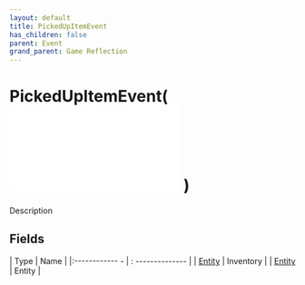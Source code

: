```yaml
---
layout: default
title: PickedUpItemEvent
has_children: false
parent: Event
grand_parent: Game Reflection
---
```

# PickedUpItemEvent( ![ EntityEventBase ](game-reflection/events/entity_event_base.md) )
Description 

## Fields
| Type | Name |
|:------------ - | : -------------- |
| [Entity](game-reflection/classes/entity.md) | Inventory |
| [Entity](game-reflection/classes/entity.md) | Entity |
